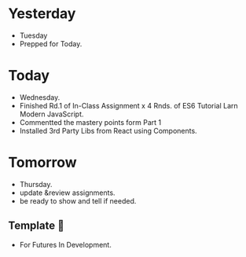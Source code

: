 
# Yesterday

- Tuesday
- Prepped for Today.

# Today

- Wednesday.
- Finished Rd.1 of In-Class Assignment x 4 Rnds. of ES6 Tutorial Larn Modern JavaScript.
- Commentted the mastery points form Part 1
- Installed 3rd Party Libs from React using Components.


# Tomorrow

- Thursday.
- update &review assignments.
- be ready to show and tell if needed.


## Template 🎉


- For Futures In Development.
